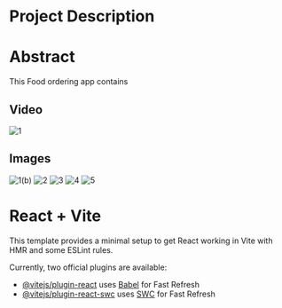 # Project Description
# Abstract
This Food ordering app contains 
## Video
![1](https://github.com/usmaan0786/React-Food-Ordering-App-CraveForBite/assets/72275107/4eac9c2e-5b8a-4670-8e42-65ba29cf6521)
## Images
![1(b)](https://github.com/usmaan0786/React-Food-Ordering-App-CraveForBite/assets/72275107/76484367-68c4-42c1-93df-e916327c51f6)
![2](https://github.com/usmaan0786/React-Food-Ordering-App-CraveForBite/assets/72275107/fabb2eee-1aee-4147-85ef-61ef8b28f55d)
![3](https://github.com/usmaan0786/React-Food-Ordering-App-CraveForBite/assets/72275107/82fa8d35-a212-4b3e-80eb-b308834102a9)
![4](https://github.com/usmaan0786/React-Food-Ordering-App-CraveForBite/assets/72275107/aa8a122d-3524-4e79-b098-82100f6dade8)
![5](https://github.com/usmaan0786/React-Food-Ordering-App-CraveForBite/assets/72275107/a8b77b0d-01f1-4a09-8282-a229f2979a31)


# React + Vite
This template provides a minimal setup to get React working in Vite with HMR and some ESLint rules.

Currently, two official plugins are available:

- [@vitejs/plugin-react](https://github.com/vitejs/vite-plugin-react/blob/main/packages/plugin-react/README.md) uses [Babel](https://babeljs.io/) for Fast Refresh
- [@vitejs/plugin-react-swc](https://github.com/vitejs/vite-plugin-react-swc) uses [SWC](https://swc.rs/) for Fast Refresh

